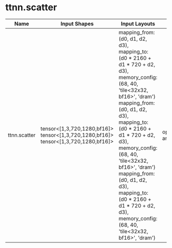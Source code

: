 # ttnn.scatter

| Name | Input Shapes | Input Layouts | Attributes | Output Shapes | Output Layouts | PCC | ATOL |
|------|--------------|---------------|------------|---------------|----------------|-----|------|
| ttnn.scatter | tensor<[1,3,720,1280,bf16]> <br> tensor<[1,3,720,1280,bf16]> <br> tensor<[1,3,720,1280,bf16]> | mapping_from: (d0, d1, d2, d3), mapping_to: (d0 * 2160 + d1 * 720 + d2, d3), memory_config: (68, 40, 'tile<32x32, bf16>', 'dram') <br> mapping_from: (d0, d1, d2, d3), mapping_to: (d0 * 2160 + d1 * 720 + d2, d3), memory_config: (68, 40, 'tile<32x32, bf16>', 'dram') <br> mapping_from: (d0, d1, d2, d3), mapping_to: (d0 * 2160 + d1 * 720 + d2, d3), memory_config: (68, 40, 'tile<32x32, bf16>', 'dram') | operandSegmentSizes: array<i32: 2, 1> | tensor<[1,3,720,1280,bf16]> | mapping_from: (d0, d1, d2, d3), mapping_to: (d0 * 2160 + d1 * 720 + d2, d3), memory_config: (68, 40, 'tile<32x32, bf16>', 'dram') | nan | nan |
